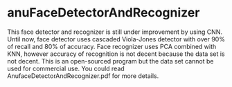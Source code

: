 # anuFaceDetectorAndRecognizer
This face detector and recognizer is still under improvement by using CNN. Until now, face detector uses cascaded Viola-Jones detector with over 90% of recall and 80% of accuracy. Face recognizer uses PCA combined with KNN, however accuracy of recognition is not decent because the data set is not decent. This is an open-sourced program but the data set cannot be used for commercial use. You could read AnufaceDetectorAndRecognizer.pdf for more details.
